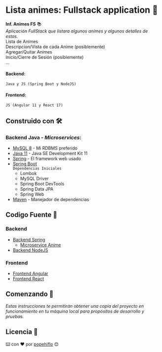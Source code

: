 # Lista animes: Fullstack application 👹
**Inf. Animes FS** 📚  
_Aplicación FullStack que listara algunos animes y algunos detalles de estos._  
Lista de Animes  
Descripcion/Vista de cada Anime (posiblemente)   
Agregar/Quitar Animes    
Inicio/Cierre de Sesión (posiblemente)     
...     

#### Backend: 
    Java y JS (Spring Boot y NodeJS)
#### Frontend: 
    JS (Angular 11 y React 17)

## Construido con 🛠️
### Backend Java - *Microservices*:
* [MySQL 8](https://dev.mysql.com/downloads/mysql/) - Mi RDBMS preferido
* [Java 11](https://www.oracle.com/java/technologies/javase-jdk11-downloads.html) - Java SE Development Kit 11
* [Spring](https://spring.io/) - El framework web usado  
* [Spring Boot](https://spring.io/projects/spring-boot)  
    `Dependencias Iniciales`
    * Lombok  
    * MySQL Driver
    * Spring Boot DevTools
    * Spring Data JPA   
    * Spring Web
* [Maven](https://maven.apache.org/) - Manejador de dependencias

## Codigo Fuente 📁
### Backend
* [Backend Spring](backend/server-spring)  
  * [Microservice Anime](backend/server-spring/micrserv-anime)
* [Backend NodeJS](backend/server-node)

### Frontend
* [Frontend Angular](frontend/client-angular)
* [Frontend React](frontend/client-react)

## Comenzando 🚀
_Estas instrucciones te permitirán obtener una copia del proyecto en funcionamiento en tu máquina local para propósitos de desarrollo y pruebas._
## Licencia 📄  
   
      
         
         

⌨️ con ❤️ por [popehiflo](https://github.com/popehiflo) 😊